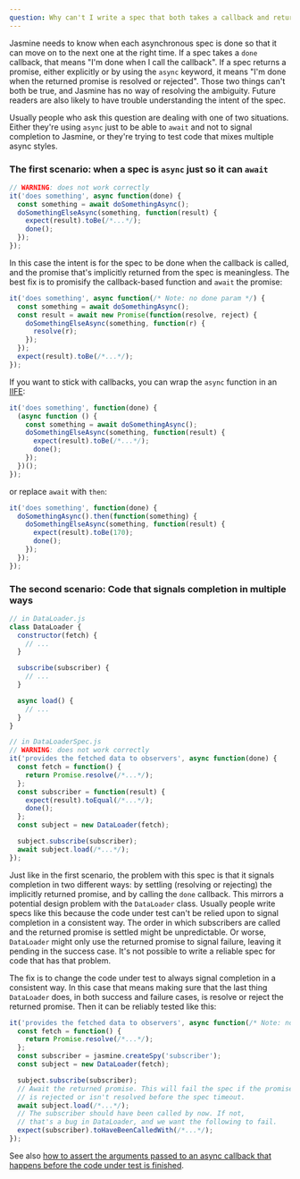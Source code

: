 ```yaml
---
question: Why can't I write a spec that both takes a callback and returns a promise (or is an async function)? What should I do instead?
---
```


Jasmine needs to know when each asynchronous spec is done so that it can move
on to the next one at the right time. If a spec takes a `done` callback, that
means "I'm done when I call the callback". If a spec returns a promise, either
explicitly or by using the `async` keyword, it means "I'm done when the
returned promise is resolved or rejected". Those two things can't both be
true, and Jasmine has no way of resolving the ambiguity. Future readers are
also likely to have trouble understanding the intent of the spec.

Usually people who ask this question are dealing with one of two situations.
Either they're using `async` just to be able to `await` and not to signal
completion to Jasmine, or they're trying to test code that mixes multiple 
async styles.

### The first scenario: when a spec is `async` just so it can `await`

```javascript
// WARNING: does not work correctly
it('does something', async function(done) {
  const something = await doSomethingAsync();
  doSomethingElseAsync(something, function(result) {
    expect(result).toBe(/*...*/);
    done();
  });
});
```

In this case the intent is for the spec to be done when the callback is called,
and the promise that's implicitly returned from the spec is meaningless. The
best fix is to promisify the callback-based function and `await` the promise:

```javascript
it('does something', async function(/* Note: no done param */) {
  const something = await doSomethingAsync();
  const result = await new Promise(function(resolve, reject) {
    doSomethingElseAsync(something, function(r) {
      resolve(r);
    });
  });
  expect(result).toBe(/*...*/);
});
```

If you want to stick with callbacks, you can wrap the `async` function in
an [IIFE](https://developer.mozilla.org/en-US/docs/Glossary/IIFE):

```javascript
it('does something', function(done) {
  (async function () {
    const something = await doSomethingAsync();
    doSomethingElseAsync(something, function(result) {
      expect(result).toBe(/*...*/);
      done();
    });
  })();
});
```

or replace `await` with `then`:
```javascript
it('does something', function(done) {
  doSomethingAsync().then(function(something) {
    doSomethingElseAsync(something, function(result) {
      expect(result).toBe(170);
      done();
    });
  });
});
```



### The second scenario: Code that signals completion in multiple ways

```javascript
// in DataLoader.js
class DataLoader {
  constructor(fetch) {
    // ...
  }

  subscribe(subscriber) {
    // ...
  }

  async load() {
    // ...
  }
}

// in DataLoaderSpec.js
// WARNING: does not work correctly
it('provides the fetched data to observers', async function(done) {
  const fetch = function() {
    return Promise.resolve(/*...*/);
  };
  const subscriber = function(result) {
    expect(result).toEqual(/*...*/);
    done();
  };
  const subject = new DataLoader(fetch);

  subject.subscribe(subscriber);
  await subject.load(/*...*/);
});
```

Just like in the first scenario, the problem with this spec is that it signals
completion in two different ways: by settling (resolving or rejecting) the
implicitly returned promise, and by calling the `done` callback. This mirrors
a potential design problem with the `DataLoader` class. Usually people write
specs like this because the code under test can't be relied upon to signal
completion in a consistent way. The order in which subscribers are called and
the returned promise is settled might be unpredictable. Or worse, `DataLoader`
might only use the returned promise to signal failure, leaving it pending in
the success case. It's not possible to write a reliable spec for code that has
that problem.

The fix is to change the code under test to always signal completion in a
consistent way. In this case that means making sure that the last thing
`DataLoader` does, in both success and failure cases, is resolve or reject the
returned promise. Then it can be reliably tested like this:

```javascript
it('provides the fetched data to observers', async function(/* Note: no done param */) {
  const fetch = function() {
    return Promise.resolve(/*...*/);
  };
  const subscriber = jasmine.createSpy('subscriber');
  const subject = new DataLoader(fetch);

  subject.subscribe(subscriber);
  // Await the returned promise. This will fail the spec if the promise
  // is rejected or isn't resolved before the spec timeout.
  await subject.load(/*...*/);
  // The subscriber should have been called by now. If not,
  // that's a bug in DataLoader, and we want the following to fail.
  expect(subscriber).toHaveBeenCalledWith(/*...*/);
});
```

See also [how to assert the arguments passed to an async callback that happens before the code under test is finished](#callback-assertions).
